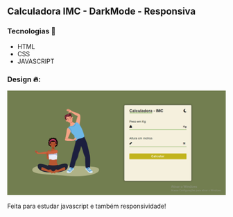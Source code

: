 ## Calculadora IMC - DarkMode - Responsiva

### Tecnologias 🚀
- HTML
- CSS
- JAVASCRIPT

### Design 🔥:
![Alt text](image.png)

<p>Feita para estudar javascript e também responsividade!<p>

